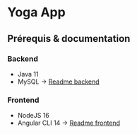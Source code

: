 # Yoga App

## Prérequis & documentation

### Backend

- Java 11
- MySQL
  → [Readme backend](./back/README.md)

### Frontend

- NodeJS 16
- Angular CLI 14
  → [Readme frontend](./front/README.md)
